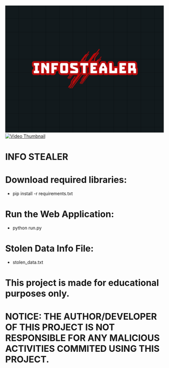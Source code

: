![Screenshot](InfoStealer_logo.png)
[![Video Thumbnail](.jpg)](https://www.youtube.com/watch?v=VIDEO_ID)

# INFO STEALER

# Download required libraries:
* pip install -r requirements.txt

# Run the Web Application:
* python run.py

# Stolen Data Info File:
* stolen_data.txt

# This project is made for educational purposes only.
# NOTICE: THE AUTHOR/DEVELOPER OF THIS PROJECT IS NOT RESPONSIBLE FOR ANY MALICIOUS ACTIVITIES COMMITED USING THIS PROJECT.
